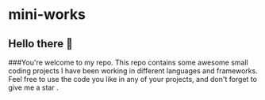 # mini-works
## Hello there 👋
###You're welcome to my repo.
This repo contains some awesome small coding projects I have been working in different languages and frameworks.
Feel free to use the code you like in any of your projects, and don't forget to give me a star .
